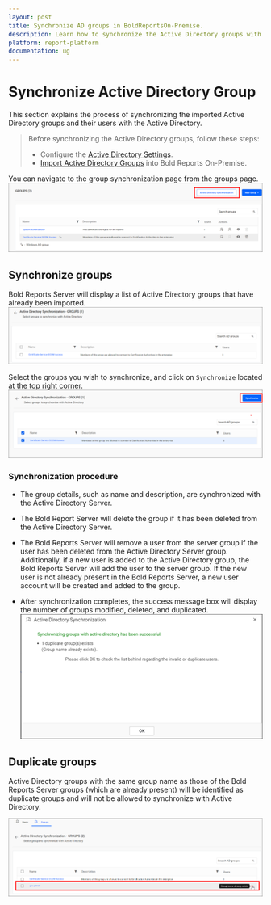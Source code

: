 ```yaml
---
layout: post
title: Synchronize AD groups in BoldReportsOn-Premise.
description: Learn how to synchronize the Active Directory groups with the updated group properties in the Bold Reports On-Premise.
platform: report-platform
documentation: ug
---
```


# Synchronize Active Directory Group

This section explains the process of synchronizing the imported Active Directory groups and their users with the Active Directory.

> Before synchronizing the Active Directory groups, follow these steps:
> * Configure the [Active Directory Settings](./../../../../manage-app-settings/active-directory/).
> * [Import Active Directory Groups](./../../import-groups/import-active-directory-groups/) into Bold Reports On-Premise.

You can navigate to the group synchronization page from the groups page.
![Active Directory synchronization button selection](/static/assets/on-premise/images/manage-users-and-groups/groups/synchronize-active-directory-groups/active-directory-synchronization.png)

## Synchronize groups

Bold Reports Server will display a list of Active Directory groups that have already been imported.
![Active Directory imported group list](/static/assets/on-premise/images/manage-users-and-groups/groups/synchronize-active-directory-groups/active-direcory-group-list.png)

Select the groups you wish to synchronize, and click on `Synchronize` located at the top right corner.
![Active Directory group synchronize button](/static/assets/on-premise/images/manage-users-and-groups/groups/synchronize-active-directory-groups/synchronize-button.png)

### Synchronization procedure

* The group details, such as name and description, are synchronized with the Active Directory Server.
* The Bold Report Server will delete the group if it has been deleted from the Active Directory Server.
* The Bold Reports Server will remove a user from the server group if the user has been deleted from the Active Directory Server group. Additionally, if a new user is added to the Active Directory group, the Bold Reports Server will add the user to the server group. If the new user is not already present in the Bold Reports Server, a new user account will be created and added to the group.

* After synchronization completes, the success message box will display the number of groups modified, deleted, and duplicated.
![Synchronization confirmation window](/static/assets/on-premise/images/manage-users-and-groups/groups/synchronize-active-directory-groups/group-synchronization-success.png)

## Duplicate groups

Active Directory groups with the same group name as those of the Bold Reports Server groups (which are already present) will be identified as duplicate groups and will not be allowed to synchronize with Active Directory.

![Displays duplicated groups in synchronization](/static/assets/on-premise/images/manage-users-and-groups/groups/synchronize-active-directory-groups/highlight-duplicate-group.png)